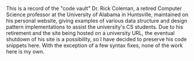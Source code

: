 This is a record of the "code vault" Dr. Rick Coleman, a retired Computer Science professor at the University of Alabama in Huntsville, maintained on his personal website, giving examples of various data structure and design pattern implementations to assist the university's CS students. Due to his retirement and the site being hosted on a university URL, the eventual shutdown of his site is a possibility, so I have decided to preserve his code snippets here. With the exception of a few syntax fixes, none of the work here is my own.